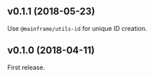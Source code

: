 ## v0.1.1 (2018-05-23)

Use `@mainframe/utils-id` for unique ID creation.

## v0.1.0 (2018-04-11)

First release.
